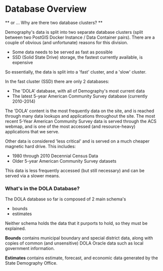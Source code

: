 # Database Overview

** or ... Why are there two database clusters? **

Demography's data is split into two separate database clusters (split between two PostGIS Docker Instance / Data Container pairs).  There are a couple of obvious (and unfortunate) reasons for this division.
- Some data needs to be served as fast as possible
- SSD (Solid State Drive) storage, the fastest currently available, is expensive

So essentially, the data is split into a 'fast' cluster, and a 'slow' cluster. 

In the fast cluster (SSD) there are only 2 databases:
- The 'DOLA' database, with all of Demography's most current data
- The latest 5-year American Community Survey database (currently 2010-2014)

The 'DOLA' content is the most frequently data on the site, and is reached through many data lookups and applications throughout the site.  The most recent 5-Year American Community Survey data is served through the ACS webmap, and is one of the most accessed (and resource-heavy) applications that we serve.

Other data is considered 'less critical' and is served on a much cheaper magnetic hard drive.  This includes:
- 1980 through 2010 Decennial Census Data
- Older 5-year American Community Survey datasets

This data is less frequently accessed (but still necessary) and can be served via a slower means.

### What's in the DOLA Database?

The DOLA database so far is composed of 2 main schema's
- bounds
- estimates

Neither schema holds the data that it purports to hold, so they must be explained.

**Bounds** contains municipal boundary and special district data, along with copies of common (and unsensitive) DOLA Oracle data such as local government information.

**Estimates** contains estimate, forecast, and economic data generated by the State Demography Office.
